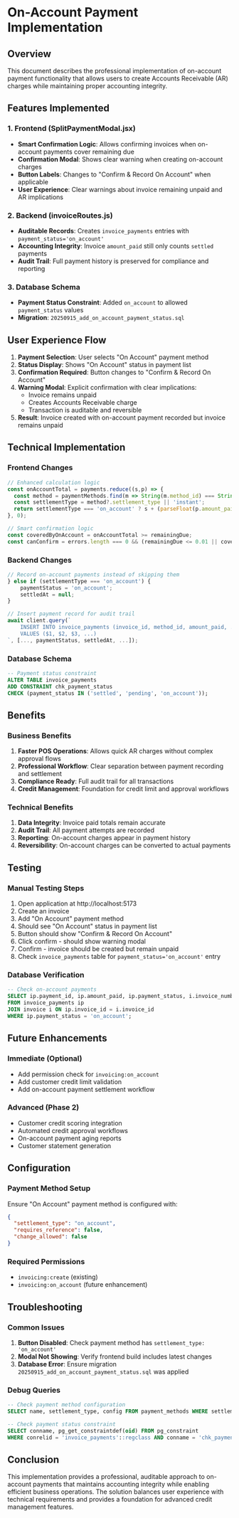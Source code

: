 # On-Account Payment Implementation

## Overview
This document describes the professional implementation of on-account payment functionality that allows users to create Accounts Receivable (AR) charges while maintaining proper accounting integrity.

## Features Implemented

### 1. Frontend (SplitPaymentModal.jsx)
- **Smart Confirmation Logic**: Allows confirming invoices when on-account payments cover remaining due
- **Confirmation Modal**: Shows clear warning when creating on-account charges
- **Button Labels**: Changes to "Confirm & Record On Account" when applicable
- **User Experience**: Clear warnings about invoice remaining unpaid and AR implications

### 2. Backend (invoiceRoutes.js)
- **Auditable Records**: Creates `invoice_payments` entries with `payment_status='on_account'`
- **Accounting Integrity**: Invoice `amount_paid` still only counts `settled` payments
- **Audit Trail**: Full payment history is preserved for compliance and reporting

### 3. Database Schema
- **Payment Status Constraint**: Added `on_account` to allowed `payment_status` values
- **Migration**: `20250915_add_on_account_payment_status.sql`

## User Experience Flow

1. **Payment Selection**: User selects "On Account" payment method
2. **Status Display**: Shows "On Account" status in payment list
3. **Confirmation Required**: Button changes to "Confirm & Record On Account"
4. **Warning Modal**: Explicit confirmation with clear implications:
   - Invoice remains unpaid
   - Creates Accounts Receivable charge
   - Transaction is auditable and reversible
5. **Result**: Invoice created with on-account payment recorded but invoice remains unpaid

## Technical Implementation

### Frontend Changes
```javascript
// Enhanced calculation logic
const onAccountTotal = payments.reduce((s,p) => {
  const method = paymentMethods.find(m => String(m.method_id) === String(p.method_id));
  const settlementType = method?.settlement_type || 'instant';
  return settlementType === 'on_account' ? s + (parseFloat(p.amount_paid) || 0) : s;
}, 0);

// Smart confirmation logic
const coveredByOnAccount = onAccountTotal >= remainingDue;
const canConfirm = errors.length === 0 && (remainingDue <= 0.01 || coveredByOnAccount);
```

### Backend Changes
```javascript
// Record on-account payments instead of skipping them
} else if (settlementType === 'on_account') {
    paymentStatus = 'on_account';
    settledAt = null;
}

// Insert payment record for audit trail
await client.query(`
    INSERT INTO invoice_payments (invoice_id, method_id, amount_paid, ...)
    VALUES ($1, $2, $3, ...)
`, [..., paymentStatus, settledAt, ...]);
```

### Database Schema
```sql
-- Payment status constraint
ALTER TABLE invoice_payments 
ADD CONSTRAINT chk_payment_status 
CHECK (payment_status IN ('settled', 'pending', 'on_account'));
```

## Benefits

### Business Benefits
1. **Faster POS Operations**: Allows quick AR charges without complex approval flows
2. **Professional Workflow**: Clear separation between payment recording and settlement
3. **Compliance Ready**: Full audit trail for all transactions
4. **Credit Management**: Foundation for credit limit and approval workflows

### Technical Benefits
1. **Data Integrity**: Invoice paid totals remain accurate
2. **Audit Trail**: All payment attempts are recorded
3. **Reporting**: On-account charges appear in payment history
4. **Reversibility**: On-account charges can be converted to actual payments

## Testing

### Manual Testing Steps
1. Open application at http://localhost:5173
2. Create an invoice
3. Add "On Account" payment method
4. Should see "On Account" status in payment list
5. Button should show "Confirm & Record On Account"
6. Click confirm - should show warning modal
7. Confirm - invoice should be created but remain unpaid
8. Check `invoice_payments` table for `payment_status='on_account'` entry

### Database Verification
```sql
-- Check on-account payments
SELECT ip.payment_id, ip.amount_paid, ip.payment_status, i.invoice_number, i.amount_paid as invoice_paid
FROM invoice_payments ip 
JOIN invoice i ON ip.invoice_id = i.invoice_id 
WHERE ip.payment_status = 'on_account';
```

## Future Enhancements

### Immediate (Optional)
- Add permission check for `invoicing:on_account`
- Add customer credit limit validation
- Add on-account payment settlement workflow

### Advanced (Phase 2)
- Customer credit scoring integration
- Automated credit approval workflows
- On-account payment aging reports
- Customer statement generation

## Configuration

### Payment Method Setup
Ensure "On Account" payment method is configured with:
```json
{
  "settlement_type": "on_account",
  "requires_reference": false,
  "change_allowed": false
}
```

### Required Permissions
- `invoicing:create` (existing)
- `invoicing:on_account` (future enhancement)

## Troubleshooting

### Common Issues
1. **Button Disabled**: Check payment method has `settlement_type: 'on_account'`
2. **Modal Not Showing**: Verify frontend build includes latest changes
3. **Database Error**: Ensure migration `20250915_add_on_account_payment_status.sql` was applied

### Debug Queries
```sql
-- Check payment method configuration
SELECT name, settlement_type, config FROM payment_methods WHERE settlement_type = 'on_account';

-- Check payment status constraint
SELECT conname, pg_get_constraintdef(oid) FROM pg_constraint 
WHERE conrelid = 'invoice_payments'::regclass AND conname = 'chk_payment_status';
```

## Conclusion

This implementation provides a professional, auditable approach to on-account payments that maintains accounting integrity while enabling efficient business operations. The solution balances user experience with technical requirements and provides a foundation for advanced credit management features.